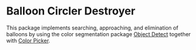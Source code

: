 # Balloon Circler Destroyer

This package implements searching, approaching, and elimination of balloons by using the color segmentation package [Object Detect](https://github.com/ctu-mrs/object_detect) together with  [Color Picker](https://github.com/ctu-mrs/color_picker).




